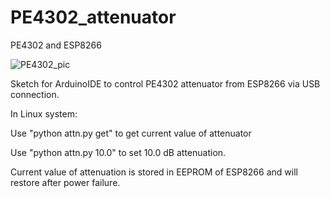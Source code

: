 # PE4302_attenuator
PE4302 and ESP8266

![PE4302_pic](https://github.com/user-attachments/assets/929d80d2-3979-4085-9cbc-4bddab69d525)

Sketch for ArduinoIDE to control PE4302 attenuator from ESP8266 via USB connection.

In Linux system:

Use "python attn.py get" to get current value of attenuator

Use "python attn.py 10.0" to set 10.0 dB attenuation.

Current value of attenuation is stored in EEPROM of ESP8266 and will restore after power failure.
